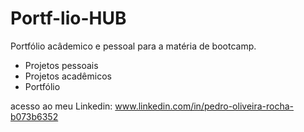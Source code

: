 # Portf-lio-HUB
 Portfólio acâdemico e pessoal para a matéria de bootcamp.
* Projetos pessoais
* Projetos acadêmicos
* Portfólio

  
 acesso ao meu Linkedin: www.linkedin.com/in/pedro-oliveira-rocha-b073b6352    
